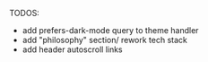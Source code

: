 TODOS:

- add prefers-dark-mode query to theme handler
- add "philosophy" section/ rework tech stack
- add header autoscroll links






